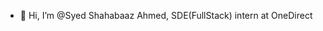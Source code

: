 - 👋 Hi, I’m @Syed Shahabaaz Ahmed, SDE(FullStack) intern at OneDirect

<!---
Syed-Shahabaaz/Syed-Shahabaaz is a ✨ special ✨ repository because its `README.md` (this file) appears on your GitHub profile.
You can click the Preview link to take a look at your changes.

Main is ahead
--->
